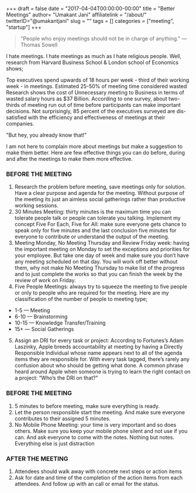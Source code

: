 +++
draft = false
date = "2017-04-04T00:00:00-00:00"
title = "Better Meetings"
author= "Umakant Jani"
affiliatelink = "/about/"
twitterID="@umakantjani"
slug = ""
tags = []
categories = ["meeting", "startup"]
+++

> "People who enjoy meetings should not be in charge of anything." —Thomas Sowell

I hate meetings. I hate meetings as much as I hate religious people. Well, research from Harvard Business School & London school of Economics shows;

Top executives spend upwards of 18 hours per week - third of their working week - in meetings.
Estimated 25-50% of meeting time considered wasted
Research shows the cost of Unnecessary meeting to Business in terms of wasted salary hours as $37 Billion. According to one survey, about two-thirds of meeting run out of time before participants can make important decisions. Not surprisingly, 85 percent of the executives surveyed are dis-satisfied with the efficiency and effectiveness of meetings at their companies.

"But hey, you already know that!"

I am not here to complain more about meetings but make a suggestion to make them better. Here are few effective things you can do before, during and after the meetings to make them more effective.

### BEFORE THE MEETING
1. Research the problem before meeting, save meetings only for solution. Have a clear purpose and agenda for the meeting. Without purpose of the meeting its just an aimless social gatherings rather than productive working sessions.
2. 30 Minutes Meeting: thirty minutes is the maximum time you can tolerate people talk or people can tolerate you talking. Implement my concept Five For Each, Five for All: make sure everyone gets chance to speak only for five minutes and the last conclusion five minutes for everyone to contribute or understand the output of the meeting.
3. Meeting Monday, No Meeting Thursday and Review Friday week: having the important meeting on Monday to set the exceptions and priorities for your employee. But take one day of week and make sure you don’t have any meeting scheduled on that day. You will work off better without them, why not make No Meeting Thursday to make list of the progress and to just complete the works so that you can finish the week by the review of work on Friday.
4. Five People Meetings: always try to squeeze the meeting to five people or only to people who are required for the meeting. Here are my classification of the number of people to meeting type;

  - 1-5 — Meeting
  - 6-10 — Brainstorming
  - 10-15 — Knowledge Transfer/Training
  - 15+ — Social Gatherings

5. Assign an DRI for every task or project: According to Fortunes’s Adam Laszinky, Apple breeds accountability at meeting by having a Directly Responsible Individual whose name appears next to all of the agenda items they are responsible for. With every task tagged, there’s rarely any confusion about who should be getting what done. A common phrase heard around Apple when someone is trying to learn the right contact on a project: “Who’s the DRI on that?"

### BEFORE THE MEETING
1. 5 minutes to before meeting, make sure everything is ready.
2. Let the person responsible start the meeting. And make sure everyone contributes to their assigned 5 minutes.
3. No Mobile Phone Meeting: your time is very important and so does others. Make sure you keep your mobile phone silent and not use if you can. And ask everyone to come with the notes. Nothing but notes. Everything else is just distraction

### AFTER THE MEETING
1. Attendees should walk away with concrete next steps or action items
2. Ask for date and time of the completion of the action items from each attendees. And follow up with an call or email for the status.
